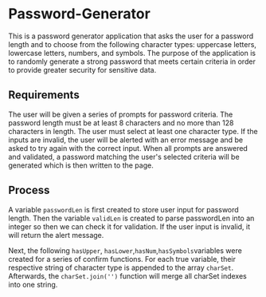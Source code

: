# Password-Generator

This is a password generator application that asks the user for a password length and to choose from the following character types: uppercase letters, lowercase letters, numbers, and symbols. The purpose of the application is to randomly generate a strong password that meets certain criteria in order to provide greater security for sensitive data.

## Requirements

The user will be given a series of prompts for password criteria. The password length must be at least 8 characters and no more than 128 characters in length. The user must select at least one character type. If the inputs are invalid, the user will be alerted with an error message and be asked to try again with the correct input. When all prompts are answered and validated, a password matching the user's selected criteria will be generated which is then written to the page.

## Process

A variable `passwordLen` is first created to store user input for password length. Then the variable `validLen` is created to parse passwordLen into an integer so then we can check it for validation. If the user input is invalid, it will return the alert message. 

Next, the following `hasUpper`, `hasLower`,`hasNum`,`hasSymbols`variables were created for a series of confirm functions. For each true variable, their respective string of character type is appended to the array `charSet`. Afterwards, the `charSet.join('')` function will merge all charSet indexes into one string.
